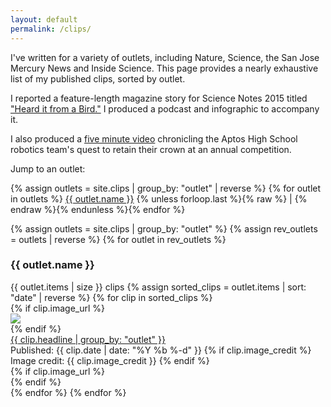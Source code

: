 ```yaml
---
layout: default
permalink: /clips/
---
```

I've written for a variety of outlets, including Nature, Science, the San Jose Mercury News and Inside Science. This page provides a nearly exhaustive list of my published clips, sorted by outlet.

I reported a feature-length magazine story for Science Notes 2015 titled ["Heard it from a Bird."](http://sciencenotes.ucsc.edu/2015/pages/finches/finches.html) I produced a podcast and infographic to accompany it.

I also produced a [five minute video](https://vimeo.com/131390904) chronicling the Aptos High School robotics team's quest to retain their crown at an annual competition.

Jump to an outlet:

{% assign outlets = site.clips | group_by: "outlet" | reverse %}
{% for outlet in outlets %}
<span class="outlet-list">
<a href="#{{ outlet.name }}">{{ outlet.name }}</a>
</span>
{% unless forloop.last %}{% raw %} | {% endraw %}{% endunless %}{% endfor %}

<div class="clip-box">
{% assign outlets = site.clips | group_by: "outlet" %}
{% assign rev_outlets = outlets | reverse %}
{% for outlet in rev_outlets %}
<br>
<h3><a name="{{ outlet.name }}"></a>{{ outlet.name }}</h3>
{{ outlet.items | size }} clips
{% assign sorted_clips = outlet.items | sort: "date" | reverse %}
{% for clip in sorted_clips %}
	<div class="clip-item">
		{% if clip.image_url %}
		<div class="clip-crop">
			<img class="clip-img" src="{{ clip.image_url }}">
		</div>
		{% endif %}
		<div class="clip-link">
		<a href="{{ clip.address }}" class="clip-link-size" target="_blank">{{ clip.headline | group_by: "outlet" }}</a>
		<br>
		Published: {{ clip.date | date: "%Y %b %-d" }}
		{% if clip.image_credit %}
		<br>
		Image credit: {{ clip.image_credit }}
		{% endif %}
		</div>
		{% if clip.image_url %}
		<div class="clear"></div>
		{% endif %}
	</div>
{% endfor %}
{% endfor %}
</div>
